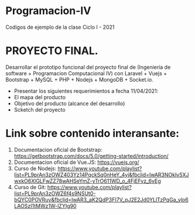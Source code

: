 # Programacion-IV
Codigos de ejemplo de la clase Ciclo I - 2021

# PROYECTO FINAL.
Desarrollar el prototipo funcional del proyecto final de (Ingeniería de software + Programacion Computacional IV) con Laravel + Vuejs + Bootstrap + MySQL + PHP + Nodejs + MongoDB + Socket.io.
- Presentar los siguientes requerimientos a fecha 11/04/2021:
- El mapa del producto
- Objetivo del producto (alcance del desarrollo) 
- Scketch del proyecto 

# Link sobre contenido interansante:
1. Documentacion oficial de Bootstrap: https://getbootstrap.com/docs/5.0/getting-started/introduction/
2. Documentacion oficial de Vue.JS: https://vuejs.org/
3. Curso de Nodejs: https://www.youtube.com/playlist?list=PL9prAn3zOWZ403Yz14PqckSq0nHeY_4yj&fbclid=IwAR3NOkIv5XJwxkO6XlGLFwZZ78wAHSeYmZ-yTrO611WD_o_4FjEFvz_6vEg
4. Curso de Git: https://www.youtube.com/playlist?list=PL9prAn3zOWZ6f4s9NSUt0-bQYC0POVRuy&fbclid=IwAR3_aK2QdP3FI7V_pJ2E2Jd0YLlTzPqGa_ylo6LAOSzI1tMWz1W-lZYIg90
